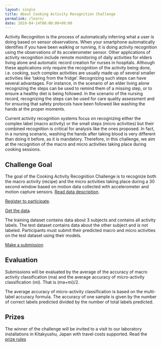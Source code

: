 ```yaml
---
layout: single
title: About Cooking Activity Recognition Challenge
permalink: /learn/
date: 2019-04-14T00:00:00+09:00
---
```


Activity Recognition is the process of automatically inferring what a user is doing based on sensor observations. When your smartphone automatically identifies if you have been walking or running, it is doing activity recognition using the observations of its accelerometer sensor. Other applications of activity recognition include remote monitoring of daily activities for elders living alone and automatic record creation for nurses in hospitals. Although these applications only require the recognition of the activity being done, i.e.  cooking, such complex activities are usually made up of several smaller activities like ‘taking from the fridge’. Recognizing such steps can have several advantages.  For instance, in the scenario of an elder living alone recognizing the steps can be used to remind them of a missing step, or to ensure a healthy diet is being followed. In the scenario of the nursing record, recognizing the steps can be used for care quality assessment and for ensuring that safety protocols have been followed like washing the hands at the proper moments.

Current activity recognition systems focus on recognizing either the complex label (macro activity) or the small steps (micro activities) but their combined recognition is critical for analysis like the ones proposed. In fact, in a nursing scenario, washing the hands after taking blood is very different than doing it before, as it is mandatory. Therefore, in this challenge, we aim at the recognition of the macro and micro activities taking place during cooking sessions.

## Challenge Goal
The goal of the Cooking Activity Recognition Challenge is to recognize both the macro activity (recipe) and the micro activities taking place during a 30 second window based on motion data collected with accelerometer and motion capture sensors. [Read data description](/cook2020/data_description/).  

[Register to participate](/cook2020/how_to/).


[Get the data](/cook2020/data_description/).

The training dataset contains data about 3 subjects and contains all activity labels.
The test dataset contains data about the other subject and is not labeled.
Participants must submit their predicted macro and micro activities on the test dataset using their models.

[Make a submission](/cook2020/submit/)

## Evaluation
Submissions will be evaluated by the average of the accuracy of macro activity classification (ma) and the average accuracy of micro-activity classification (mi). That is (ma+mi)/2.

The average accuracy of micro-activity classification is based on the multi-label accuracy formula. The accuracy of one sample is given by the number of correct labels predicted divided by the number of total labels predicted.


## Prizes
The winner of the challenge will be invited to a visit to our laboratory installations in Kitakyushu, Japan with travel costs supported.
Read the [prize rules](/cook2020/prize_rules/)
